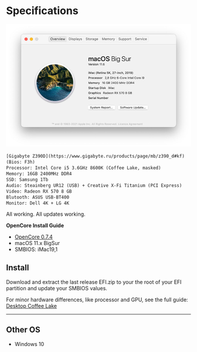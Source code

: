 # Specifications

![OpenCore for Z390D](https://github.com/antiden/opencore_z390d/blob/master/assets/info.jpg)

```
[Gigabyte Z390D](https://www.gigabyte.ru/products/page/mb/z390_d#kf) (Bios: F3h)
Processor: Intel Core i5 3.6GHz 8600K (Coffee Lake, masked)
Memory: 16GB 2400MHz DDR4
SSD: Samsung 1Tb
Audio: Steainberg UR12 (USB) + Creative X-Fi Titanium (PCI Express)
Video: Radeon RX 570 8 GB
Blutooth: ASUS USB-BT400
Monitor: Dell 4K + LG 4K
```

All working. All updates working.

**OpenCore Install Guide**

- [OpenCore 0.7.4](https://github.com/acidanthera/OpenCorePkg/releases)
- macOS 11.x BigSur
- SMBIOS: iMac19,1

## Install

Download and extract the last release EFI.zip to your the root of your EFI partition and update your SMBIOS values.

For minor hardware differences, like processor and GPU, see the full guide: [Desktop Coffee Lake](https://www.gigabyte.ru/products/page/mb/z390_d#kf)

---

## Other OS

- Windows 10
